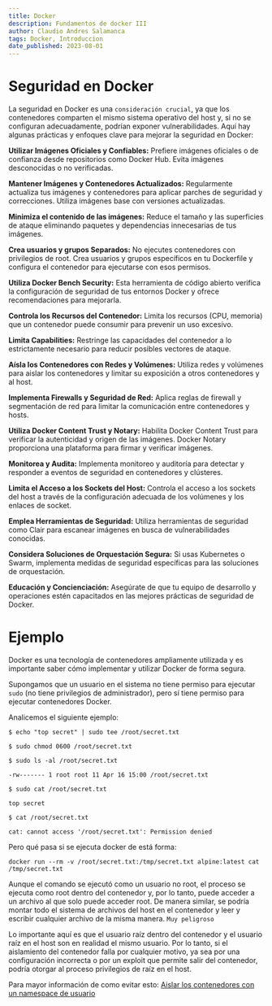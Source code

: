 ```yaml
---
title: Docker
description: Fundamentos de docker III
author: Claudio Andres Salamanca
tags: Docker, Introduccion
date_published: 2023-08-01
---
```


# Seguridad en Docker

La seguridad en Docker es una `consideración crucial`, ya que los contenedores comparten el mismo sistema operativo del host y, si no se configuran adecuadamente, podrían exponer vulnerabilidades. Aquí hay algunas prácticas y enfoques clave para mejorar la seguridad en Docker:


**Utilizar Imágenes Oficiales y Confiables:**
Prefiere imágenes oficiales o de confianza desde repositorios como Docker Hub. Evita imágenes desconocidas o no verificadas.

**Mantener Imágenes y Contenedores Actualizados:**
Regularmente actualiza tus imágenes y contenedores para aplicar parches de seguridad y correcciones. Utiliza imágenes base con versiones actualizadas.

**Minimiza el contenido de las imágenes:**
Reduce el tamaño y las superficies de ataque eliminando paquetes y dependencias innecesarias de tus imágenes.

**Crea usuarios y grupos Separados:**
No ejecutes contenedores con privilegios de root. Crea usuarios y grupos específicos en tu Dockerfile y configura el contenedor para ejecutarse con esos permisos.

**Utiliza Docker Bench Security:**
Esta herramienta de código abierto verifica la configuración de seguridad de tus entornos Docker y ofrece recomendaciones para mejorarla.

**Controla los Recursos del Contenedor:**
Limita los recursos (CPU, memoria) que un contenedor puede consumir para prevenir un uso excesivo.

**Limita Capabilities:**
Restringe las capacidades del contenedor a lo estrictamente necesario para reducir posibles vectores de ataque.

**Aísla los Contenedores con Redes y Volúmenes:**
Utiliza redes y volúmenes para aislar los contenedores y limitar su exposición a otros contenedores y al host.

**Implementa Firewalls y Seguridad de Red:**
Aplica reglas de firewall y segmentación de red para limitar la comunicación entre contenedores y hosts.

**Utiliza Docker Content Trust y Notary:**
Habilita Docker Content Trust para verificar la autenticidad y origen de las imágenes. Docker Notary proporciona una plataforma para firmar y verificar imágenes.

**Monitorea y Audita:**
Implementa monitoreo y auditoría para detectar y responder a eventos de seguridad en contenedores y clústeres.

**Limita el Acceso a los Sockets del Host:**
Controla el acceso a los sockets del host a través de la configuración adecuada de los volúmenes y los enlaces de socket.

**Emplea Herramientas de Seguridad:**
Utiliza herramientas de seguridad como Clair para escanear imágenes en busca de vulnerabilidades conocidas.

**Considera Soluciones de Orquestación Segura:**
Si usas Kubernetes o Swarm, implementa medidas de seguridad específicas para las soluciones de orquestación.

**Educación y Concienciación:**
Asegúrate de que tu equipo de desarrollo y operaciones estén capacitados en las mejores prácticas de seguridad de Docker.


# Ejemplo

Docker es una tecnología de contenedores ampliamente utilizada y es importante saber cómo implementar y utilizar Docker de forma segura. 

Supongamos que un usuario en el sistema no tiene permiso para ejecutar `sudo` (no tiene privilegios de administrador), pero sí tiene permiso para ejecutar contenedores Docker.

Analicemos el siguiente ejemplo:

```
$ echo "top secret" | sudo tee /root/secret.txt

$ sudo chmod 0600 /root/secret.txt

$ sudo ls -al /root/secret.txt

-rw------- 1 root root 11 Apr 16 15:00 /root/secret.txt

$ sudo cat /root/secret.txt

top secret

$ cat /root/secret.txt

cat: cannot access '/root/secret.txt': Permission denied
```

Pero qué pasa si se ejecuta docker de está forma: 

```
docker run --rm -v /root/secret.txt:/tmp/secret.txt alpine:latest cat /tmp/secret.txt
```


Aunque el comando se ejecutó como un usuario no root, el proceso se ejecuta como root dentro del contenedor y, por lo tanto, puede acceder a un archivo al que solo puede acceder root. De manera similar, se podría montar todo el sistema de archivos del host en el contenedor y leer y escribir cualquier archivo de la misma manera. `Muy peligroso`

Lo importante aquí es que el usuario raíz dentro del contenedor y el usuario raíz en el host son en realidad el mismo usuario. Por lo tanto, si el aislamiento del contenedor falla por cualquier motivo, ya sea por una configuración incorrecta o por un exploit que permite salir del contenedor, podría otorgar al proceso privilegios de raíz en el host.


Para mayor información de como evitar esto: [Aislar los contenedores con un namespace de usuario](https://docs.docker.com/engine/security/userns-remap/)
